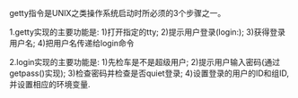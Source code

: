 getty指令是UNIX之类操作系统启动时所必须的3个步骤之一。

1.getty实现的主要功能是:
  1)打开指定的tty;
  2)提示用户登录(login:);
  3)获得登录用户名;
  4)把用户名传递给login命令
  
2.login实现的主要功能是:
    1)先检车是不是超级用户;
    2)提示用户输入密码(通过getpass()实现);
    3)检查密码并检查是否quiet登录;
    4)设置登录的用户的ID和组ID,并设置相应的环境变量.